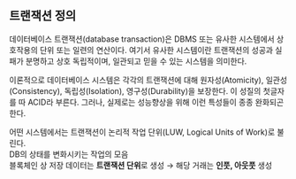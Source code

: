 ## 트랜잭션 정의
데이터베이스 트랜잭션(database transaction)은 DBMS 또는 유사한 시스템에서 상호작용의 단위 또는 일련의 연산이다. 여기서 유사한 시스템이란 트랜잭션의 성공과 실패가 분명하고 상호 독립적이며, 일관되고 믿을 수 있는 시스템을 의미한다.

이론적으로 데이터베이스 시스템은 각각의 트랜잭션에 대해 원자성(Atomicity), 일관성(Consistency), 독립성(Isolation), 영구성(Durability)을 보장한다. 이 성질의 첫글자를 따 ACID라 부른다. 그러나, 실제로는 성능향상을 위해 이런 특성들이 종종 완화되곤 한다.

어떤 시스템에서는 트랜잭션이 논리적 작업 단위(LUW, Logical Units of Work)로 불린다.
<br>
DB의 상태를 변화시키는 작업의 모음 <br>
블록체인 상 저장 데이터는 **트랜잭션 단위**로 생성 &rarr; 해당 거래는 **인풋, 아웃풋** 생성
